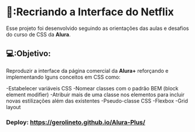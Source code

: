 # 📘:Recriando a Interface do Netflix   



Esse projeto foi desenvolvido seguindo as orientações das aulas e desafios do curso de CSS da **Alura**.

## 💻:Objetivo:

Reproduzir a interface da página comercial da **Alura+** reforçando e implementando lguns conceitos em CSS como:

-Estabelecer variáveis CSS
-Nomear classes com o padrão BEM (block element modifier)
-Atribuir mais de uma classe nos elementos para incluir novas estilizações além das existentes
-Pseudo-classe CSS
-Flexbox
-Grid layout




### Deploy: https://gerolineto.github.io/Alura-Plus/
